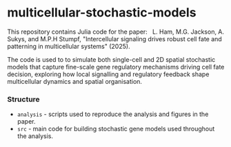 # multicellular-stochastic-models

This repository contains Julia code for the paper: &nbsp; L. Ham, M.G. Jackson, A. Sukys, and M.P.H Stumpf, "Intercellular signaling drives robust cell fate and patterning in multicellular systems" (2025).

The code is used to to simulate both single-cell and 2D spatial stochastic models that capture fine-scale gene regulatory mechanisms driving cell fate decision, exploring how local signalling and regulatory feedback shape multicellular dynamics and spatial organisation.

### Structure

- `analysis` - scripts used to reproduce the analysis and figures in the paper.
- `src` - main code for building stochastic gene models used throughout the analysis.
